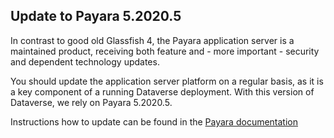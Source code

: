 ## Update to Payara 5.2020.5

In contrast to good old Glassfish 4, the Payara application server
is a maintained product, receiving both feature and - more important -
security and dependent technology updates.

You should update the application server platform on a regular basis, as it 
is a key component of a running Dataverse deployment. With this version of 
Dataverse, we rely on Payara 5.2020.5.

Instructions how to update can be found in the
[Payara documentation](https://docs.payara.fish/community/docs/5.2020.5/documentation/user-guides/upgrade-payara.html)